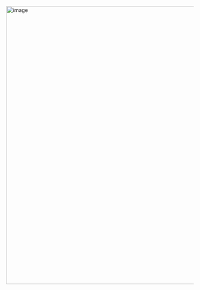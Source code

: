 <img width="1250" height="747" alt="image" src="https://github.com/user-attachments/assets/a3355da3-2707-475c-994d-7154a76b0b69" />

